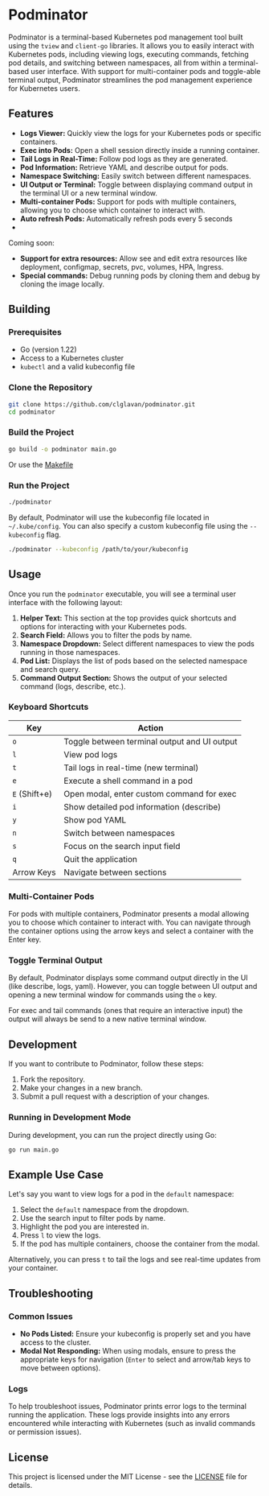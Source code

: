 
# Podminator

Podminator is a terminal-based Kubernetes pod management tool built using the `tview` and `client-go` libraries. It allows you to easily interact with Kubernetes pods, including viewing logs, executing commands, fetching pod details, and switching between namespaces, all from within a terminal-based user interface. With support for multi-container pods and toggle-able terminal output, Podminator streamlines the pod management experience for Kubernetes users.

## Features

- **Logs Viewer:** Quickly view the logs for your Kubernetes pods or specific containers.
- **Exec into Pods:** Open a shell session directly inside a running container.
- **Tail Logs in Real-Time:** Follow pod logs as they are generated.
- **Pod Information:** Retrieve YAML and describe output for pods.
- **Namespace Switching:** Easily switch between different namespaces.
- **UI Output or Terminal:** Toggle between displaying command output in the terminal UI or a new terminal window.
- **Multi-container Pods:** Support for pods with multiple containers, allowing you to choose which container to interact with.
- **Auto refresh Pods:** Automatically refresh pods every 5 seconds
- 
Coming soon:
- **Support for extra resources:** Allow see and edit extra resources like deployment, configmap, secrets, pvc, volumes, HPA, Ingress.
- **Special commands:** Debug running pods by cloning them and debug by cloning the image locally.

## Building

### Prerequisites

- Go (version 1.22)
- Access to a Kubernetes cluster
- `kubectl` and a valid kubeconfig file

### Clone the Repository

```bash
git clone https://github.com/clglavan/podminator.git
cd podminator
```

### Build the Project

```bash
go build -o podminator main.go
```

Or use the [Makefile](Makefile)

### Run the Project

```bash
./podminator
```

By default, Podminator will use the kubeconfig file located in `~/.kube/config`. You can also specify a custom kubeconfig file using the `--kubeconfig` flag.

```bash
./podminator --kubeconfig /path/to/your/kubeconfig
```

## Usage

Once you run the `podminator` executable, you will see a terminal user interface with the following layout:

1. **Helper Text:** This section at the top provides quick shortcuts and options for interacting with your Kubernetes pods.
2. **Search Field:** Allows you to filter the pods by name.
3. **Namespace Dropdown:** Select different namespaces to view the pods running in those namespaces.
4. **Pod List:** Displays the list of pods based on the selected namespace and search query.
5. **Command Output Section:** Shows the output of your selected command (logs, describe, etc.).

### Keyboard Shortcuts

| Key           | Action                                  |
|---------------|-----------------------------------------|
| `o`           | Toggle between terminal output and UI output |
| `l`           | View pod logs                           |
| `t`           | Tail logs in real-time (new terminal)   |
| `e`           | Execute a shell command in a pod        |
| `E` (Shift+e) | Open modal, enter custom command for exec |
| `i`           | Show detailed pod information (describe) |
| `y`           | Show pod YAML                           |
| `n`           | Switch between namespaces               |
| `s`           | Focus on the search input field         |
| `q`           | Quit the application                    |
| Arrow Keys    | Navigate between sections               |

### Multi-Container Pods

For pods with multiple containers, Podminator presents a modal allowing you to choose which container to interact with. You can navigate through the container options using the arrow keys and select a container with the Enter key.

### Toggle Terminal Output

By default, Podminator displays some command output directly in the UI (like describe, logs, yaml). However, you can toggle between UI output and opening a new terminal window for commands using the `o` key.

For exec and tail commands (ones that require an interactive input) the output will always be send to a new native terminal window.

## Development

If you want to contribute to Podminator, follow these steps:

1. Fork the repository.
2. Make your changes in a new branch.
3. Submit a pull request with a description of your changes.

### Running in Development Mode

During development, you can run the project directly using Go:

```bash
go run main.go
```

## Example Use Case

Let's say you want to view logs for a pod in the `default` namespace:

1. Select the `default` namespace from the dropdown.
2. Use the search input to filter pods by name.
3. Highlight the pod you are interested in.
4. Press `l` to view the logs.
5. If the pod has multiple containers, choose the container from the modal.

Alternatively, you can press `t` to tail the logs and see real-time updates from your container.

## Troubleshooting

### Common Issues

- **No Pods Listed:** Ensure your kubeconfig is properly set and you have access to the cluster.
- **Modal Not Responding:** When using modals, ensure to press the appropriate keys for navigation (`Enter` to select and arrow/tab keys to move between options).

### Logs

To help troubleshoot issues, Podminator prints error logs to the terminal running the application. These logs provide insights into any errors encountered while interacting with Kubernetes (such as invalid commands or permission issues).

## License

This project is licensed under the MIT License - see the [LICENSE](LICENSE) file for details.
